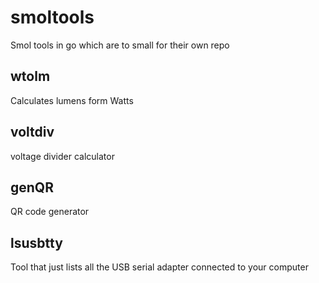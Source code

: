 # smoltools

Smol tools in go which are to small for their own repo

## wtolm

Calculates lumens form Watts

## voltdiv

voltage divider calculator

## genQR

QR code generator

## lsusbtty

Tool that just lists all the USB serial adapter connected to your computer